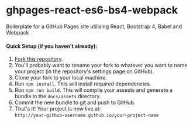 # ghpages-react-es6-bs4-webpack

Boilerplate for a GitHub Pages site utilising React, Bootstrap 4, Babel and Webpack

#### Quick Setup (if you haven't already):

1.  [Fork this repository](https://github.com/kvsm/ghpages-react-es6-bs4-webpack).
2.  You'll probably want to rename your fork to whatever you want to name your project (in the repository's settings page on GitHub).
3.  Clone your fork to your local machine.
4.  Run `npm install`. This will install required dependencies.
5.  Run `npm run build`. This will compile your assests and generate a bundle in the `docs/assets` directory.
6.  Commit the new bundle to git and push to GitHub.
7.  That's it! Your project is now live at:  
    `http://your-github-username.github.io/your-project-name`
